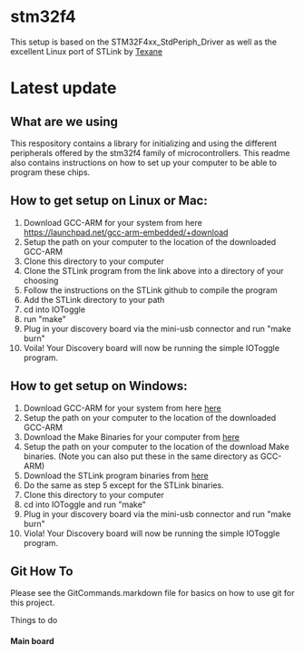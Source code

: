 # stm32f4

This setup is based on the STM32F4xx_StdPeriph_Driver as well as the excellent Linux port of STLink by [Texane](https://github.com/texane/stlink) 

# Latest update 

## What are we using
This respository contains a library for initializing and using the different peripherals offered by the stm32f4 family of microcontrollers. 
This readme also contains instructions on how to set up your computer to be able to program these chips.

## How to get setup on Linux or Mac: 
1. Download GCC-ARM for your system from here https://launchpad.net/gcc-arm-embedded/+download 
2. Setup the path on your computer to the location of the downloaded GCC-ARM
3. Clone this directory to your computer
4. Clone the STLink program from the link above into a directory of your choosing
5. Follow the instructions on the STLink github to compile the program 
6. Add the STLink directory to your path
7. cd into IOToggle
8. run "make"
9. Plug in your discovery board via the mini-usb connector and run "make burn"
10. Voila! Your Discovery board will now be running the simple IOToggle program.

## How to get setup on Windows: 
1. Download GCC-ARM for your system from here [here](https://launchpad.net/gcc-arm-embedded/+download)
2. Setup the path on your computer to the location of the downloaded GCC-ARM
4. Download the Make Binaries for your computer from [here](http://gnuwin32.sourceforge.net/packages/make.htm)
5. Setup the path on your computer to the location of the download Make binaries. (Note you can also put these in the same directory as GCC-ARM)
6. Download the STLink program binaries from [here](http://www.emb4fun.de/archive/stlink/index.html)
7. Do the same as step 5 except for the STLink binaries.
8. Clone this directory to your computer
9. cd into IOToggle and run "make"
10. Plug in your discovery board via the mini-usb connector and run "make burn"
11. Viola! Your Discovery board will now be running the simple IOToggle program.

## Git How To
Please see the GitCommands.markdown file for basics on how to use git for this project.

Things to do

#### Main board




